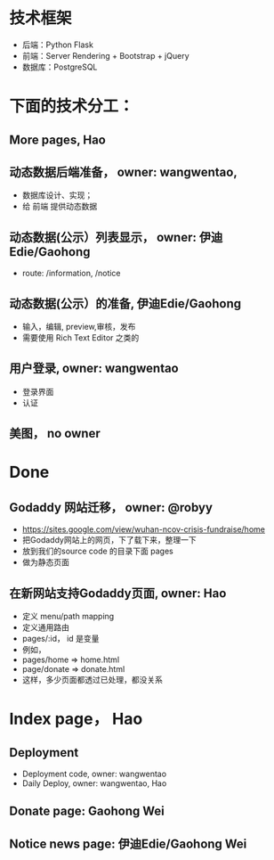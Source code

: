 


# 技术框架
- 后端：Python Flask
- 前端：Server Rendering + Bootstrap + jQuery
- 数据库：PostgreSQL

# 下面的技术分工：
## More pages, Hao
## 动态数据后端准备， owner: wangwentao,
- 数据库设计、实现；
- 给 前端 提供动态数据

## 动态数据(公示）列表显示， owner: 伊迪Edie/Gaohong
- route: /information, /notice

## 动态数据(公示）的准备, 伊迪Edie/Gaohong
- 输入，编辑, preview,审核，发布
- 需要使用 Rich Text Editor 之类的

## 用户登录,  owner: wangwentao
- 登录界面
- 认证

## 美图， no owner


# Done
## Godaddy 网站迁移， owner: @robyy
- https://sites.google.com/view/wuhan-ncov-crisis-fundraise/home
- 把Godaddy网站上的网页，下了载下来，整理一下
- 放到我们的source code 的目录下面 pages
- 做为静态页面
## 在新网站支持Godaddy页面, owner: Hao
- 定义 menu/path mapping
- 定义通用路由
- pages/:id， id 是变量
- 例如，
- pages/home => home.html
- page/donate => donate.html
- 这样，多少页面都透过已处理，都没关系
# Index page， Hao
## Deployment
- Deployment code, owner: wangwentao
- Daily Deploy, owner: wangwentao, Hao
## Donate page: Gaohong Wei
## Notice news page: 伊迪Edie/Gaohong Wei

